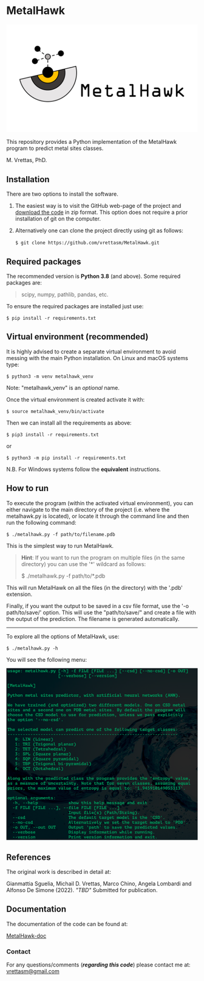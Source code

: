 # MetalHawk

![Logo](./logos/metalhawk_logo.jpg)

This repository provides a Python implementation of the MetalHawk program
to predict metal sites classes.

M. Vrettas, PhD.

## Installation

There are two options to install the software.

1. The easiest way is to visit the GitHub web-page of the project and
[download the code](https://github.com/vrettasm/MetalHawk/archive/master.zip)
in zip format. This option does not require a prior installation of git on the
computer.

2. Alternatively one can clone the project directly using git as follows:

    `$ git clone https://github.com/vrettasm/MetalHawk.git`

## Required packages

The recommended version is **Python 3.8** (and above). Some required packages
are:

> scipy, numpy, pathlib, pandas, etc.

To ensure the required packages are installed just use:

    $ pip install -r requirements.txt

## Virtual environment (recommended)

It is highly advised to create a separate virtual environment to avoid
messing with the main Python installation. On Linux and macOS systems
type:

    $ python3 -m venv metalhawk_venv

Note: "metalhawk_venv" is an _optional_ name.

Once the virtual environment is created activate it with:

    $ source metalhawk_venv/bin/activate

Then we can install all the requirements as above:

    $ pip3 install -r requirements.txt

or

    $ python3 -m pip install -r requirements.txt

N.B. For Windows systems follow the **equivalent** instructions.

## How to run

To execute the program (within the activated virtual environment), you can either
navigate  to the main directory of the project (i.e. where the metalhawk.py is located),
or locate it through the command line and then run the following command:

    $ ./metalhawk.py -f path/to/filename.pdb

This is the simplest way to run MetalHawk. 

   > **Hint**: If you want to run the program on multiple files (in the same directory)
   > you can use the '*' wildcard as follows:
   >  
   > $ ./metalhawk.py -f path/to/*.pdb

This will run MetalHawk on all the files (in the directory) with the '.pdb' extension.

Finally, if you want the output to be saved in a csv file format, use the
'-o path/to/save/' option. This will use the "path/to/save/" and create
a file with the output of the prediction. The filename is generated automatically.

---

To explore all the options of MetalHawk, use:

    $ ./metalhawk.py -h

You will see the following menu:

![Help](./logos/help_menu.png)

## References

The original work is described in detail at:

Gianmattia Sguelia, Michail D. Vrettas, Marco Chino, Angela Lombardi
and Alfonso De Simone (2022). _"TBD"_ Submitted for publication.

## Documentation

The documentation of the code can be found at:

[MetalHawk-doc](./html/MetalHawk/index.html)

### Contact

For any questions/comments (**_regarding this code_**) please contact me at:
vrettasm@gmail.com